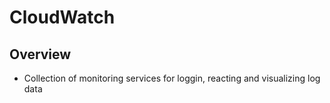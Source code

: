 # CloudWatch

## Overview

- Collection of monitoring services for loggin, reacting and visualizing log data
